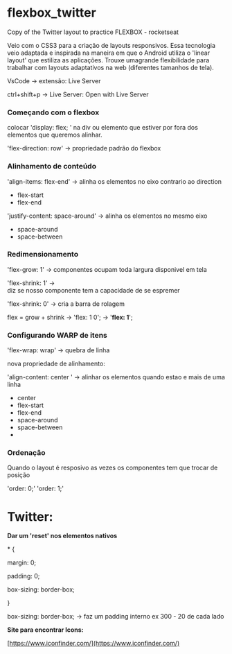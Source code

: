 # flexbox_twitter
 Copy of the Twitter layout to practice FLEXBOX - rocketseat
 
 Veio com o CSS3 para a criação de layouts responsivos. Essa tecnologia veio adaptada e inspirada na maneira em que o Android utiliza o 'linear layout' que estiliza as aplicações. Trouxe umagrande flexibilidade para trabalhar com layouts adaptativos na web (diferentes tamanhos de tela).  

VsCode → extensão: Live Server

ctrl+shift+p → Live Server: Open with Live Server

### Começando com o flexbox

colocar 'display: flex; ' na div ou elemento que estiver por fora dos elementos que queremos alinhar.

'flex-direction: row' → propriedade padrão do flexbox

### Alinhamento de conteúdo

'align-items: flex-end' → alinha os elementos no eixo contrario ao direction

- flex-start
- flex-end

'justify-content: space-around' → alinha os elementos no mesmo eixo

- space-around
- space-between

### Redimensionamento

'flex-grow: 1'    → componentes ocupam toda largura disponivel em tela

'flex-shrink: 1'   → diz se nosso componente tem a capacidade de se espremer

'flex-shrink: 0'   → cria a barra de rolagem

flex = grow + shrink → 'flex: 1 0'; → '**flex: 1**';

### Configurando WARP de itens

'flex-wrap: wrap' → quebra de linha

nova propriedade de alinhamento:

'align-content: center ' → alinhar os elementos quando estao e mais de uma linha

- center
- flex-start
- flex-end
- space-around
- space-between
- 

### Ordenação

Quando o layout é resposivo as vezes os componentes tem que trocar de posição

'order: 0;'     'order: 1;' 

# Twitter:

**Dar um 'reset' nos elementos nativos**

* {

margin: 0;

padding: 0;

box-sizing: border-box;

}

box-sizing: border-box; → faz um padding interno ex 300 - 20 de cada lado

**Site para encontrar Icons:**

[https://www.iconfinder.com/](https://www.iconfinder.com/)
